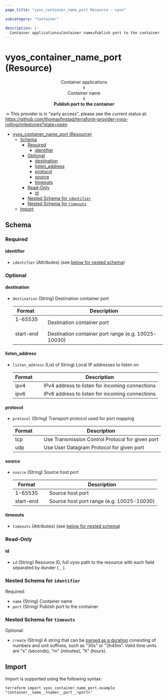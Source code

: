 ```yaml
---
page_title: "vyos_container_name_port Resource - vyos"

subcategory: "Container"

description: |-
  Container applications⯯Container name⯯Publish port to the container
---
```


# vyos_container_name_port (Resource)
<center>

Container applications  
⯯  
Container name  
⯯  
**Publish port to the container**


</center>

-> This provider is in "early access", please see the current status at: https://github.com/thomasfinstad/terraform-provider-vyos-rolling/milestones?state=open

<!--TOC-->

- [vyos_container_name_port (Resource)](#vyos_container_name_port-resource)
  - [Schema](#schema)
    - [Required](#required)
      - [identifier](#identifier)
    - [Optional](#optional)
      - [destination](#destination)
      - [listen_address](#listen_address)
      - [protocol](#protocol)
      - [source](#source)
      - [timeouts](#timeouts)
    - [Read-Only](#read-only)
      - [id](#id)
    - [Nested Schema for `identifier`](#nested-schema-for-identifier)
    - [Nested Schema for `timeouts`](#nested-schema-for-timeouts)
  - [Import](#import)

<!--TOC-->

<!-- schema generated by tfplugindocs -->
## Schema

### Required

#### identifier
- `identifier` (Attributes) (see [below for nested schema](#nestedatt--identifier))

### Optional

#### destination
- `destination` (String) Destination container port

    |  Format     &emsp;|  Description                                          |
    |-------------|-------------------------------------------------------|
    |  1-65535    &emsp;|  Destination container port                           |
    |  start-end  &emsp;|  Destination container port range (e.g. 10025-10030)  |
#### listen_address
- `listen_address` (List of String) Local IP addresses to listen on

    |  Format  &emsp;|  Description                                      |
    |----------|---------------------------------------------------|
    |  ipv4    &emsp;|  IPv4 address to listen for incoming connections  |
    |  ipv6    &emsp;|  IPv6 address to listen for incoming connections  |
#### protocol
- `protocol` (String) Transport protocol used for port mapping

    |  Format  &emsp;|  Description                                       |
    |----------|----------------------------------------------------|
    |  tcp     &emsp;|  Use Transmission Control Protocol for given port  |
    |  udp     &emsp;|  Use User Datagram Protocol for given port         |
#### source
- `source` (String) Source host port

    |  Format     &emsp;|  Description                                |
    |-------------|---------------------------------------------|
    |  1-65535    &emsp;|  Source host port                           |
    |  start-end  &emsp;|  Source host port range (e.g. 10025-10030)  |
#### timeouts
- `timeouts` (Attributes) (see [below for nested schema](#nestedatt--timeouts))

### Read-Only

#### id
- `id` (String) Resource ID, full vyos path to the resource with each field separated by dunder (`__`).

<a id="nestedatt--identifier"></a>
### Nested Schema for `identifier`

Required:

- `name` (String) Container name
- `port` (String) Publish port to the container


<a id="nestedatt--timeouts"></a>
### Nested Schema for `timeouts`

Optional:

- `create` (String) A string that can be [parsed as a duration](https://pkg.go.dev/time#ParseDuration) consisting of numbers and unit suffixes, such as &#34;30s&#34; or &#34;2h45m&#34;. Valid time units are &#34;s&#34; (seconds), &#34;m&#34; (minutes), &#34;h&#34; (hours).

## Import

Import is supported using the following syntax:

```shell
terraform import vyos_container_name_port.example "container__name__<name>__port__<port>"
```
